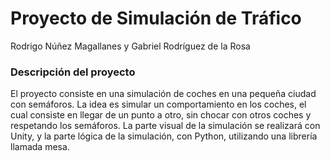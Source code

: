 # Proyecto de Simulación de Tráfico

Rodrigo Núñez Magallanes
y
Gabriel Rodríguez de la Rosa

### Descripción del proyecto

El proyecto consiste en una simulación de coches en una pequeña ciudad con semáforos. La idea es simular un comportamiento en los coches, el cual consiste en llegar de un punto a otro, sin chocar con otros coches y respetando los semáforos. La parte visual de la simulación se realizará con Unity, y la parte lógica de la simulación, con Python, utilizando una librería llamada mesa.